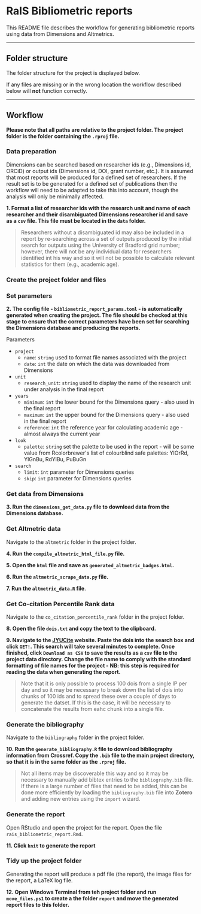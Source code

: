 # RaIS Bibliometric reports

This README file describes the workflow for generating bibliometric reports using data from Dimensions and Altmetrics.

---

## Folder structure

The folder structure for the project is displayed below.

If any files are missing or in the wrong location the workflow described below will **not** function correctly.

---

## Workflow

**Please note that all paths are relative to the project folder. The project folder is the folder containing the `.rproj` file.**

### Data preparation

Dimensions can be searched based on researcher ids (e.g., Dimensions id, ORCiD) or output ids (Dimensions id, DOI, grant number, etc.). It is assumed that most reports will be produced for a defined set of researchers. If the result set is to be generated for a defined set of publications then the workflow will need to be adapted to take this into account, though the analysis will only be minimally affected.

**1. Format a list of researcher ids with the research unit and name of each researcher and their disambiguated Dimensions researcher id and save as a `csv` file. This file must be located in the `data` folder.**

> Researchers without a disambiguated id may also be included in a report by re-searching across a set of outputs produced by the initial search for outputs using the University of Bradford grid number; however, there will not be any individual data for researchers identified int his way and so it will not be possible to calculate relevant statistics for them (e.g., academic age).

### Create the project folder and files

### Set parameters

**2. The config file - `bibliometric_report_params.toml` - is automatically generated when creating the project. The file should be checked at this stage to ensure that the correct parameters have been set for searching the Dimensions database and producing the reports.**

Parameters

- `project`
  - `name`: `string` used to format file names associated with the project
  - `date`: `int` the date on which the data was downloaded from Dimensions
- `unit`
  - `research_unit`: `string` used to display the name of the research unit under analysis in the final report
- `years`
  - `minimum`: `int` the lower bound for the Dimensions query - also used in the final report
  - `maximum`: `int` the upper bound for the Dimensions query - also used in the final report
  - `reference`: `int` the reference year for calculating academic age - almost always the current year
- `look`
  - `palette`: `string` set the palette to be used in the report - will be some value from Rcolorbrewer's list of colourblind safe palettes: YlOrRd, YlGnBu, RdYlBu, PuBuGn
- `search`
  - `limit`: `int` parameter for Dimensions queries
  - `skip`: `int` parameter for Dimensions queries

### Get data from Dimensions

**3. Run the `dimensions_get_data.py` file to download data from the Dimensions database.**

### Get Altmetric data

Navigate to the `altmetric` folder in the project folder.

**4. Run the `compile_altmetric_html_file.py` file.**

**5. Open the `html` file and save as `generated_altmetric_badges.html`.**

**6. Run the `altmetric_scrape_data.py` file.**

**7. Run the `altmetric_data.R` file**.

### Get Co-citation Percentile Rank data

Navigate to the `co_citation_percentile_rank` folder in the project folder.

**8. Open the file `dois.txt` and copy the text to the clipboard.**

**9. Navigate to the [JYUCite](https://oscsolutions.cc.jyu.fi/jyucite/) website. Paste the dois into the search box and click `GET!`. This search will take several minutes to complete. Once finished, click `Download as CSV` to save the results as a `csv` file to the project data directory. Change the file name to comply with the standard formatting of file names for the project - NB: this step is required for reading the data when generating the report.**

> Note that it is only possible to process 100 dois from a single IP per day and so it may be necessary to break down the list of dois into chunks of 100 ids and to spread these over a couple of days to generate the datset. If this is the case, it will be necessary to concatenate the results from eahc chunk into a single file.

### Generate the bibliography

Navigate to the `bibliography` folder in the project folder.

**10. Run the `generate_bibliography.R` file to download bibliography information from Crossref. Copy the `.bib` file to the main project directory, so that it is in the same folder as the `.rproj` file.**

> Not all items may be discoverable this way and so it may be necessary to manually add bibtex entries to the `bibliography.bib` file. If there is a large number of files that need to be added, this can be done more efficiently by loading the `bibliography.bib` file into **Zotero** and adding new entries using the `import` wizard.

### Generate the report

Open RStudio and open the project for the report. Open the file `rais_bibliometric_report.Rmd`.

**11. Click `knit` to generate the report**

### Tidy up the project folder

Generating the report will produce a pdf file (the report), the image files for the report, a LaTeX log file.

**12. Open Windows Terminal from teh project folder and run `move_files.ps1` to create a the folder `report` and move the generated report files to this folder.**
